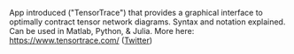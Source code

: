 
App introduced ("TensorTrace") that provides a graphical interface to optimally contract tensor network diagrams. Syntax and notation explained. Can be used in Matlab, Python, & Julia. More here: https://www.tensortrace.com/ ([Twitter](https://twitter.com/JoshuahHeath/status/1192478931967889408))
